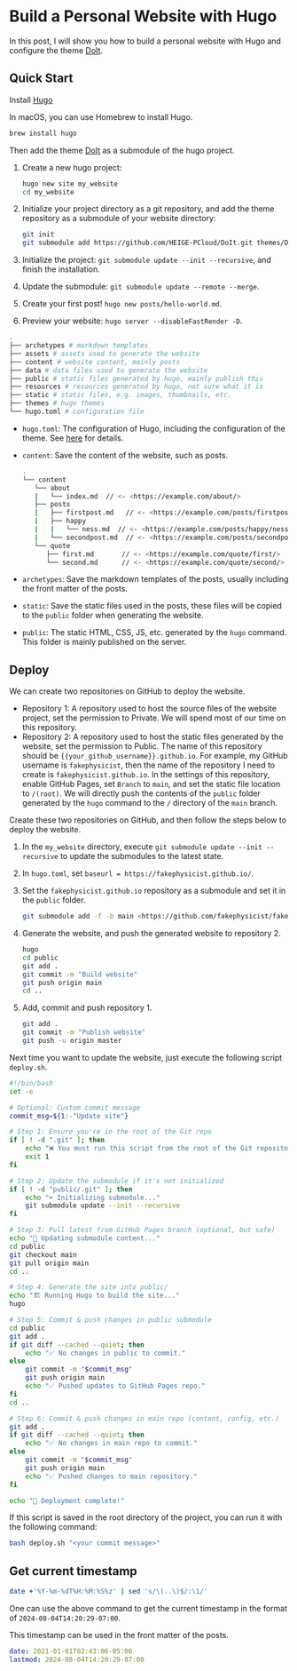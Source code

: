 # Build a Personal Website with Hugo


In this post, I will show you how to build a personal website with Hugo and configure the theme [DoIt](https://github.com/HEIGE-PCloud/DoIt).

<!--more-->

## Quick Start

Install [Hugo](https://gohugo.io/installation/) 

In macOS, you can use Homebrew to install Hugo.

```bash
brew install hugo
```

Then add the theme [DoIt](https://github.com/HEIGE-PCloud/DoIt) as a submodule of the hugo project.

1. Create a new hugo project:

   ```bash
   hugo new site my_website
   cd my_website
   ```

2. Initialize your project directory as a git repository, and add the theme repository as a submodule of your website directory:

   ```bash
   git init
   git submodule add https://github.com/HEIGE-PCloud/DoIt.git themes/DoIt
   ```

3. Initialize the project: `git submodule update --init --recursive`, and finish the installation.

4. Update the submodule: `git submodule update --remote --merge`.

5. Create your first post! `hugo new posts/hello-world.md`.

6. Preview your website: `hugo server --disableFastRender -D`.

```bash
.
├── archetypes # markdown templates
├── assets # assets used to generate the website
├── content # website content, mainly posts
├── data # data files used to generate the website
├── public # static files generated by hugo, mainly publish this
├── resources # resources generated by hugo, not sure what it is
├── static # static files, e.g. images, thumbnails, etc.
├── themes # hugo themes
└── hugo.toml # configuration file
```

- `hugo.toml`: The configuration of Hugo, including the configuration of the theme. See [here](https://hugodoit.pages.dev/zh-cn/theme-documentation-basics/#site-configuration) for details.
- `content`: Save the content of the website, such as posts.

   ```bash
   .
   └── content
      └── about
      |   └── index.md  // <- <https://example.com/about/>
      ├── posts
      |   ├── firstpost.md   // <- <https://example.com/posts/firstpost/>
      |   ├── happy
      |   |   └── ness.md  // <- <https://example.com/posts/happy/ness/>
      |   └── secondpost.md  // <- <https://example.com/posts/secondpost/>
      └── quote
         ├── first.md       // <- <https://example.com/quote/first/>
         └── second.md      // <- <https://example.com/quote/second/>
   ```

- `archetypes`: Save the markdown templates of the posts, usually including the front matter of the posts.
- `static`: Save the static files used in the posts, these files will be copied to the `public` folder when generating the website.
- `public`: The static HTML, CSS, JS, etc. generated by the `hugo` command. This folder is mainly published on the server.


## Deploy

We can create two repositories on GitHub to deploy the website.

- Repository 1: A repository used to host the source files of the website project, set the permission to Private. We will spend most of our time on this repository.
- Repository 2: A repository used to host the static files generated by the website, set the permission to Public. The name of this repository should be `{{your_github_username}}.github.io`. For example, my GitHub username is `fakephysicist`, then the name of the repository I need to create is `fakephysicist.github.io`. In the settings of this repository, enable GitHub Pages, set `Branch` to `main`, and set the static file location to `/(root)`. We will directly push the contents of the `public` folder generated by the `hugo` command to the `/` directory of the `main` branch.

Create these two repositories on GitHub, and then follow the steps below to deploy the website.

1. In the `my_website` directory, execute `git submodule update --init --recursive` to update the submodules to the latest state.
2. In `hugo.toml`, set `baseurl = https://fakephysicist.github.io/`.
3. Set the `fakephysicist.github.io` repository as a submodule and set it in the `public` folder.

   ```bash
   git submodule add -f -b main <https://github.com/fakephysicist/fakephysicist.github.io.git> public
   ```

4. Generate the website, and push the generated website to repository 2.

   ```bash
   hugo
   cd public
   git add .
   git commit -m "Build website"
   git push origin main
   cd ..
   ```

5. Add, commit and push repository 1.

   ```bash
   git add .
   git commit -m "Publish website"
   git push -u origin master
   ```

Next time you want to update the website, just execute the following script `deploy.sh`.

```bash
#!/bin/bash
set -e

# Optional: Custom commit message
commit_msg=${1:-"Update site"}

# Step 1: Ensure you're in the root of the Git repo
if [ ! -d ".git" ]; then
    echo "❌ You must run this script from the root of the Git repository."
    exit 1
fi

# Step 2: Update the submodule if it's not initialized
if [ ! -d "public/.git" ]; then
    echo "➡️ Initializing submodule..."
    git submodule update --init --recursive
fi

# Step 3: Pull latest from GitHub Pages branch (optional, but safe)
echo "🔄 Updating submodule content..."
cd public
git checkout main
git pull origin main
cd ..

# Step 4: Generate the site into public/
echo "🏗 Running Hugo to build the site..."
hugo

# Step 5: Commit & push changes in public submodule
cd public
git add .
if git diff --cached --quiet; then
    echo "✅ No changes in public to commit."
else
    git commit -m "$commit_msg"
    git push origin main
    echo "✅ Pushed updates to GitHub Pages repo."
fi
cd ..

# Step 6: Commit & push changes in main repo (content, config, etc.)
git add .
if git diff --cached --quiet; then
    echo "✅ No changes in main repo to commit."
else
    git commit -m "$commit_msg"
    git push origin main
    echo "✅ Pushed changes to main repository."
fi

echo "🚀 Deployment complete!"
```

If this script is saved in the root directory of the project, you can run it with the following command:

```bash
bash deploy.sh "<your commit message>"
```

## Get current timestamp

```bash
date +'%Y-%m-%dT%H:%M:%S%z' | sed 's/\(..\)$/:\1/'
```

One can use the above command to get the current timestamp in the format of `2024-08-04T14:20:29-07:00`.

This timestamp can be used in the front matter of the posts.

```yaml
date: 2021-01-01T02:43:06-05:00
lastmod: 2024-08-04T14:20:29-07:00
```
